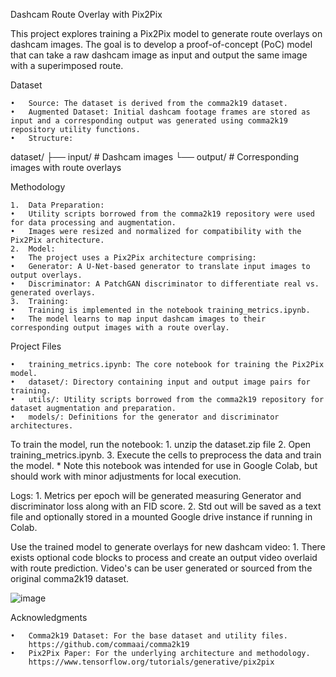 Dashcam Route Overlay with Pix2Pix

This project explores training a Pix2Pix model to generate route overlays on dashcam images. The goal is to develop a proof-of-concept (PoC) model that can take a raw dashcam image as input and output the same image with a superimposed route.

Dataset

	•	Source: The dataset is derived from the comma2k19 dataset.
	•	Augmented Dataset: Initial dashcam footage frames are stored as input and a corresponding output was generated using comma2k19 repository utility functions.
	•	Structure:

dataset/
├── input/   # Dashcam images
└── output/  # Corresponding images with route overlays

Methodology

	1.	Data Preparation:
	•	Utility scripts borrowed from the comma2k19 repository were used for data processing and augmentation.
	•	Images were resized and normalized for compatibility with the Pix2Pix architecture.
	2.	Model:
	•	The project uses a Pix2Pix architecture comprising:
	•	Generator: A U-Net-based generator to translate input images to output overlays.
	•	Discriminator: A PatchGAN discriminator to differentiate real vs. generated overlays.
	3.	Training:
	•	Training is implemented in the notebook training_metrics.ipynb.
	•	The model learns to map input dashcam images to their corresponding output images with a route overlay.

Project Files

	•	training_metrics.ipynb: The core notebook for training the Pix2Pix model.
	•	dataset/: Directory containing input and output image pairs for training.
	•	utils/: Utility scripts borrowed from the comma2k19 repository for dataset augmentation and preparation.
	•	models/: Definitions for the generator and discriminator architectures.


To train the model, run the notebook:
	1.	unzip the dataset.zip file
	2.	Open training_metrics.ipynb.
	3.	Execute the cells to preprocess the data and train the model.
	* Note this notebook was intended for use in Google Colab, but should work with minor adjustments for local execution.

Logs:
	1. Metrics per epoch will be generated measuring Generator and discriminator loss along with an FID score.
	2. Std out will be saved as a text file and optionally stored in a mounted Google drive instance if running in Colab.  

Use the trained model to generate overlays for new dashcam video:
	1.	There exists optional code blocks to process and create an output video overlaid with route prediction. Video's can be user generated or sourced from the original comma2k19 dataset.

![image](https://github.com/user-attachments/assets/10515a48-e69e-45f1-9879-a952a64083c9)

Acknowledgments

	•	Comma2k19 Dataset: For the base dataset and utility files.
		https://github.com/commaai/comma2k19
	•	Pix2Pix Paper: For the underlying architecture and methodology.
		https://www.tensorflow.org/tutorials/generative/pix2pix

